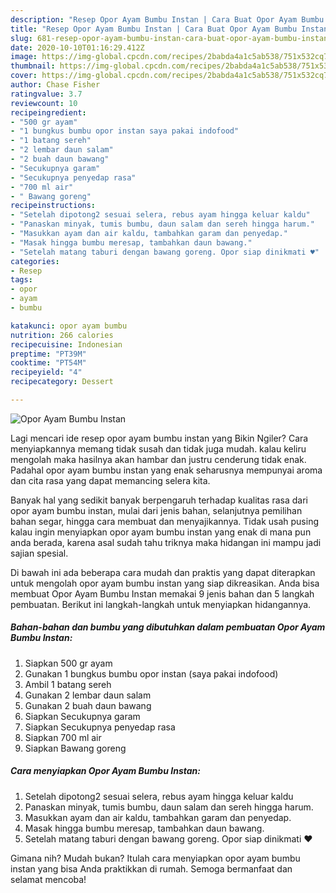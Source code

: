 ```yaml
---
description: "Resep Opor Ayam Bumbu Instan | Cara Buat Opor Ayam Bumbu Instan Yang Enak Dan Lezat"
title: "Resep Opor Ayam Bumbu Instan | Cara Buat Opor Ayam Bumbu Instan Yang Enak Dan Lezat"
slug: 681-resep-opor-ayam-bumbu-instan-cara-buat-opor-ayam-bumbu-instan-yang-enak-dan-lezat
date: 2020-10-10T01:16:29.412Z
image: https://img-global.cpcdn.com/recipes/2babda4a1c5ab538/751x532cq70/opor-ayam-bumbu-instan-foto-resep-utama.jpg
thumbnail: https://img-global.cpcdn.com/recipes/2babda4a1c5ab538/751x532cq70/opor-ayam-bumbu-instan-foto-resep-utama.jpg
cover: https://img-global.cpcdn.com/recipes/2babda4a1c5ab538/751x532cq70/opor-ayam-bumbu-instan-foto-resep-utama.jpg
author: Chase Fisher
ratingvalue: 3.7
reviewcount: 10
recipeingredient:
- "500 gr ayam"
- "1 bungkus bumbu opor instan saya pakai indofood"
- "1 batang sereh"
- "2 lembar daun salam"
- "2 buah daun bawang"
- "Secukupnya garam"
- "Secukupnya penyedap rasa"
- "700 ml air"
- " Bawang goreng"
recipeinstructions:
- "Setelah dipotong2 sesuai selera, rebus ayam hingga keluar kaldu"
- "Panaskan minyak, tumis bumbu, daun salam dan sereh hingga harum."
- "Masukkan ayam dan air kaldu, tambahkan garam dan penyedap."
- "Masak hingga bumbu meresap, tambahkan daun bawang."
- "Setelah matang taburi dengan bawang goreng. Opor siap dinikmati ♥️"
categories:
- Resep
tags:
- opor
- ayam
- bumbu

katakunci: opor ayam bumbu 
nutrition: 266 calories
recipecuisine: Indonesian
preptime: "PT39M"
cooktime: "PT54M"
recipeyield: "4"
recipecategory: Dessert

---
```



![Opor Ayam Bumbu Instan](https://img-global.cpcdn.com/recipes/2babda4a1c5ab538/751x532cq70/opor-ayam-bumbu-instan-foto-resep-utama.jpg)

Lagi mencari ide resep opor ayam bumbu instan yang Bikin Ngiler? Cara menyiapkannya memang tidak susah dan tidak juga mudah. kalau keliru mengolah maka hasilnya akan hambar dan justru cenderung tidak enak. Padahal opor ayam bumbu instan yang enak seharusnya mempunyai aroma dan cita rasa yang dapat memancing selera kita.

Banyak hal yang sedikit banyak berpengaruh terhadap kualitas rasa dari opor ayam bumbu instan, mulai dari jenis bahan, selanjutnya pemilihan bahan segar, hingga cara membuat dan menyajikannya. Tidak usah pusing kalau ingin menyiapkan opor ayam bumbu instan yang enak di mana pun anda berada, karena asal sudah tahu triknya maka hidangan ini mampu jadi sajian spesial.




Di bawah ini ada beberapa cara mudah dan praktis yang dapat diterapkan untuk mengolah opor ayam bumbu instan yang siap dikreasikan. Anda bisa membuat Opor Ayam Bumbu Instan memakai 9 jenis bahan dan 5 langkah pembuatan. Berikut ini langkah-langkah untuk menyiapkan hidangannya.

<!--inarticleads1-->

##### Bahan-bahan dan bumbu yang dibutuhkan dalam pembuatan Opor Ayam Bumbu Instan:

1. Siapkan 500 gr ayam
1. Gunakan 1 bungkus bumbu opor instan (saya pakai indofood)
1. Ambil 1 batang sereh
1. Gunakan 2 lembar daun salam
1. Gunakan 2 buah daun bawang
1. Siapkan Secukupnya garam
1. Siapkan Secukupnya penyedap rasa
1. Siapkan 700 ml air
1. Siapkan  Bawang goreng




<!--inarticleads2-->

##### Cara menyiapkan Opor Ayam Bumbu Instan:

1. Setelah dipotong2 sesuai selera, rebus ayam hingga keluar kaldu
1. Panaskan minyak, tumis bumbu, daun salam dan sereh hingga harum.
1. Masukkan ayam dan air kaldu, tambahkan garam dan penyedap.
1. Masak hingga bumbu meresap, tambahkan daun bawang.
1. Setelah matang taburi dengan bawang goreng. Opor siap dinikmati ♥️




Gimana nih? Mudah bukan? Itulah cara menyiapkan opor ayam bumbu instan yang bisa Anda praktikkan di rumah. Semoga bermanfaat dan selamat mencoba!

